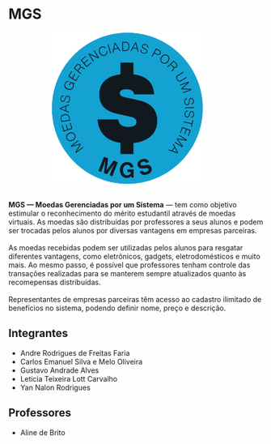 # MGS
<div style="margin-bottom: 2rem; display: flex; align-items: center; justify-content: center;">
  <img src="./implementacao/public/icons/logo.png" alt="Logo MGS" height="300px" style="margin-right: 2rem;">
</div>

<p>
    <strong>MGS — Moedas Gerenciadas por um Sistema</strong> — tem como objetivo estimular o reconhecimento do mérito estudantil através de moedas virtuais. As moedas são distribuídas por professores a seus alunos e podem ser trocadas pelos alunos por diversas vantagens em empresas parceiras. 
    <br><br> As moedas recebidas podem ser utilizadas pelos alunos para resgatar diferentes vantagens, como eletrônicos, gadgets, eletrodomésticos e muito mais. Ao mesmo passo, é possível que professores tenham controle das transações realizadas para se manterem sempre atualizados quanto às recomepensas distribuídas.
    <br><br> Representantes de empresas parceiras têm acesso ao cadastro ilimitado de benefícios no sistema, podendo definir nome, preço e descrição. 
</p>

## Integrantes
- Andre Rodrigues de Freitas Faria
- Carlos Emanuel Silva e Melo Oliveira
- Gustavo Andrade Alves
- Leticia Teixeira Lott Carvalho
- Yan Nalon Rodrigues

## Professores
- Aline de Brito
